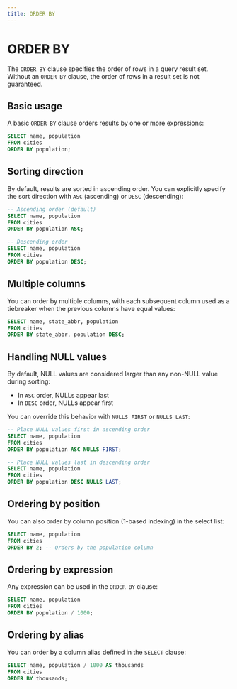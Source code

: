 ```yaml
---
title: ORDER BY
---
```


# ORDER BY

The `ORDER BY` clause specifies the order of rows in a query result set. Without
an `ORDER BY` clause, the order of rows in a result set is not guaranteed.

## Basic usage

A basic `ORDER BY` clause orders results by one or more expressions:

```sql
SELECT name, population
FROM cities
ORDER BY population;
```

## Sorting direction

By default, results are sorted in ascending order. You can explicitly specify
the sort direction with `ASC` (ascending) or `DESC` (descending):

```sql
-- Ascending order (default)
SELECT name, population
FROM cities
ORDER BY population ASC;

-- Descending order
SELECT name, population
FROM cities
ORDER BY population DESC;
```

## Multiple columns

You can order by multiple columns, with each subsequent column used as a
tiebreaker when the previous columns have equal values:

```sql
SELECT name, state_abbr, population
FROM cities
ORDER BY state_abbr, population DESC;
```

## Handling NULL values

By default, NULL values are considered larger than any non-NULL value during
sorting:

- In `ASC` order, NULLs appear last
- In `DESC` order, NULLs appear first

You can override this behavior with `NULLS FIRST` or `NULLS LAST`:

```sql
-- Place NULL values first in ascending order
SELECT name, population
FROM cities
ORDER BY population ASC NULLS FIRST;

-- Place NULL values last in descending order
SELECT name, population
FROM cities
ORDER BY population DESC NULLS LAST;
```

## Ordering by position

You can also order by column position (1-based indexing) in the select list:

```sql
SELECT name, population
FROM cities
ORDER BY 2; -- Orders by the population column
```

## Ordering by expression

Any expression can be used in the `ORDER BY` clause:

```sql
SELECT name, population
FROM cities
ORDER BY population / 1000;
```

## Ordering by alias

You can order by a column alias defined in the `SELECT` clause:

```sql
SELECT name, population / 1000 AS thousands
FROM cities
ORDER BY thousands;
```
